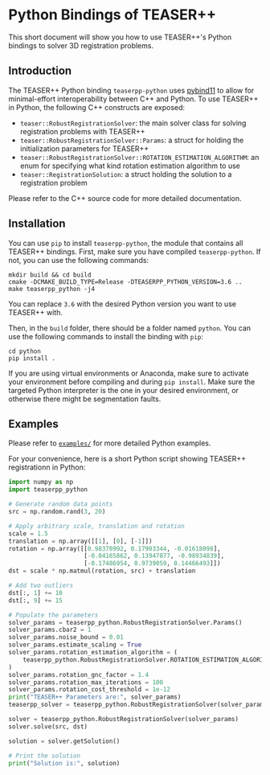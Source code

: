 # Python Bindings of TEASER++ 

This short document will show you how to use TEASER++'s Python bindings to solver 3D registration problems.

## Introduction

The TEASER++ Python binding `teaserpp-python` uses [pybind11](https://github.com/pybind/pybind11) to allow for minimal-effort interoperability between C++ and Python. To use TEASER++ in Python, the following C++ constructs are exposed: 
- `teaser::RobustRegistrationSolver`: the main solver class for solving registration problems with TEASER++
- `teaser::RobustRegistrationSolver::Params`: a struct for holding the initialization parameters for TEASER++
- `teaser::RobustRegistrationSolver::ROTATION_ESTIMATION_ALGORITHM`: an enum for specifying what kind rotation estimation algorithm to use
- `teaser::RegistrationSolution`: a struct holding the solution to a registration problem

Please refer to the C++ source code for more detailed documentation.

## Installation

You can use `pip` to install `teaserpp-python`, the module that contains all TEASER++ bindings. First, make sure you have compiled `teaserpp-python`. If not, you can use the following commands:
```shell script
mkdir build && cd build
cmake -DCMAKE_BUILD_TYPE=Release -DTEASERPP_PYTHON_VERSION=3.6 ..
make teaserpp_python -j4
```
You can replace `3.6` with the desired Python version you want to use TEASER++ with.

Then, in the `build` folder, there should be a folder named `python`. You can use the following commands to install the binding with `pip`:
```shell script
cd python
pip install .
```
If you are using virtual environments or Anaconda, make sure to activate your environment before compiling and during `pip install`. Make sure the targeted Python interpreter is the one in your desired environment, or otherwise there might be segmentation faults.

## Examples

Please refer to [`examples/`](../examples) for more detailed Python examples. 

For your convenience, here is a short Python script showing TEASER++ registrationn in Python:
```python
import numpy as np
import teaserpp_python

# Generate random data points
src = np.random.rand(3, 20)

# Apply arbitrary scale, translation and rotation
scale = 1.5
translation = np.array([[1], [0], [-1]])
rotation = np.array([[0.98370992, 0.17903344, -0.01618098],
                     [-0.04165862, 0.13947877, -0.98934839],
                     [-0.17486954, 0.9739059, 0.14466493]])
dst = scale * np.matmul(rotation, src) + translation

# Add two outliers
dst[:, 1] += 10
dst[:, 9] += 15

# Populate the parameters
solver_params = teaserpp_python.RobustRegistrationSolver.Params()
solver_params.cbar2 = 1
solver_params.noise_bound = 0.01
solver_params.estimate_scaling = True 
solver_params.rotation_estimation_algorithm = (
    teaserpp_python.RobustRegistrationSolver.ROTATION_ESTIMATION_ALGORITHM.GNC_TLS
)
solver_params.rotation_gnc_factor = 1.4
solver_params.rotation_max_iterations = 100
solver_params.rotation_cost_threshold = 1e-12
print("TEASER++ Parameters are:", solver_params)
teaserpp_solver = teaserpp_python.RobustRegistrationSolver(solver_params)

solver = teaserpp_python.RobustRegistrationSolver(solver_params)
solver.solve(src, dst)

solution = solver.getSolution()

# Print the solution
print("Solution is:", solution)
```
